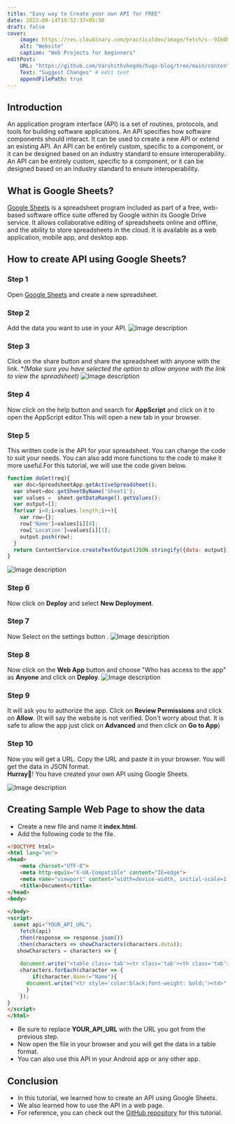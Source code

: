 ```yaml
---
title: "Easy way to Create your own API for FREE"
date: 2022-09-14T19:52:37+05:30
draft: false
cover: 
    image: https://res.cloudinary.com/practicaldev/image/fetch/s--9I6OhmbP--/c_imagga_scale,f_auto,fl_progressive,h_420,q_auto,w_1000/https://dev-to-uploads.s3.amazonaws.com/uploads/articles/oy69l266lrci7i53zfuq.png
    alt: "Website"
    caption: "Web Projects for beginners"
editPost:
    URL: "https://github.com/Varshithvhegde/hugo-blog/tree/main/content"
    Text: "Suggest Changes" # edit text
    appendFilePath: true
---
```

## Introduction

An application program interface (API) is a set of routines, protocols, and tools for building software applications. An API specifies how software components should interact. It can be used to create a new API or extend an existing API. An API can be entirely custom, specific to a component, or it can be designed based on an industry standard to ensure interoperability. An API can be entirely custom, specific to a component, or it can be designed based on an industry standard to ensure interoperability.

## What is Google Sheets?

[Google Sheets](https://docs.google.com/spreadsheets/u/0/) is a spreadsheet program included as part of a free, web-based software office suite offered by Google within its Google Drive service. It allows collaborative editing of spreadsheets online and offline, and the ability to store spreadsheets in the cloud. It is available as a web application, mobile app, and desktop app.

## How to create API using Google Sheets?

### Step 1
Open [Google Sheets](https://docs.google.com/spreadsheets/u/0/) and create a new spreadsheet.
### Step 2
Add the data you want to use in your API.
![Image description](https://dev-to-uploads.s3.amazonaws.com/uploads/articles/3hinnt2zcw25hf8g7rf2.png)
### Step 3
Click on the share button and share the spreadsheet with anyone with the link. **(Make sure you have selected the option to allow anyone with the link to view the spreadsheet)*
![Image description](https://dev-to-uploads.s3.amazonaws.com/uploads/articles/7ppcoxndkgdse92tlbis.png)
### Step 4
Now click on the help button and search for **AppScript** and click on it to open the AppScript editor.This will open a new tab in your browser.
### Step 5
This written code is the API for your spreadsheet. You can change the code to suit your needs. You can also add more functions to the code to make it more useful.For this tutorial, we will use the code given below.
```javascript
function doGet(req){
  var doc=SpreadsheetApp.getActiveSpreadsheet();
  var sheet=doc.getSheetByName('Sheet1');
  var values =  sheet.getDataRange().getValues();
  var output=[];
  for(var i=0;i<values.length;i++){
    var row={};
    row['Name']=values[i][0];
    row['Location']=values[i][1];
    output.push(row);
  }
  return ContentService.createTextOutput(JSON.stringify({data: output})).setMimeType(ContentService.MimeType.JSON);
}
```
![Image description](https://dev-to-uploads.s3.amazonaws.com/uploads/articles/b7hn3wca0zssc2su8mno.png)
### Step 6
Now click on **Deploy** and select **New Deployment**.

### Step 7
Now Select on the settings button .
![Image description](https://dev-to-uploads.s3.amazonaws.com/uploads/articles/45z39pfulg85b0wf87hf.png)

### Step 8

Now click on the **Web App** button and choose "Who has access to the app" as **Anyone** and click on **Deploy**.
![Image description](https://dev-to-uploads.s3.amazonaws.com/uploads/articles/rewk7ctk1ys42eqt6xzo.png)

### Step 9

It will ask you to authorize the app. Click on **Review Permissions** and click on **Allow**.
(It will say the website is not verified. Don't worry about that. It is safe to allow the app just click on **Advanced** and then click on **Go to App**)

### Step 10

Now you will get a URL. Copy the URL and paste it in your browser. You will get the data in JSON format.  
**Hurray🎉**! You have created your own API using Google Sheets.


![Image description](https://dev-to-uploads.s3.amazonaws.com/uploads/articles/zgwwg3sjpf7d59qa4zb3.png)

## Creating Sample Web Page to show the data

- Create a new file and name it **index.html**.
- Add the following code to the file.
```html
<!DOCTYPE html>
<html lang="en">
<head>
	<meta charset="UTF-8">
	<meta http-equiv="X-UA-Compatible" content="IE=edge">
	<meta name="viewport" content="width=device-width, initial-scale=1.0">
	<title>Document</title>
</head>
<body>
	
</body>
<script>
  const api="YOUR_API_URL";
	fetch(api)
   .then(response => response.json())
   .then(characters => showCharacters(characters.data));
   showCharacters = characters => {
   
    document.write("<table class='tab'><tr class='tab'><th class='tab'><h2>Name</h2></th><th class='tab'><h2>USN</h2></th><th>");
    characters.forEach(character => {
		if(character.Name!="Name"){
      document.write("<tr style='color:black;font-weight: bold;'><td>" + character.Name + "</td><td class='tab'>" + character.Location + "</td><td>");
	  }
    });
}
</script>
</html>
```
- Be sure to replace **YOUR_API_URL** with the URL you got from the previous step.
- Now open the file in your browser and you will get the data in a table format.
- You can also use this API in your Android app or any other app.

## Conclusion

- In this tutorial, we learned how to create an API using Google Sheets.
- We also learned how to use the API in a web page.
- For reference, you can check out the [GitHub repository](https://github.com/Varshithvhegde/My_API) for this tutorial.  




